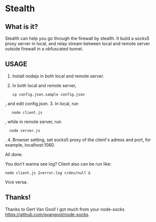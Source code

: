 Stealth
=======

What is it?
-----------

Stealth can help you go through the firewall by stealth. It build a socks5 proxy server in local, and relay stream between local and remote server outside firewall in a obfuscated tunnel.

USAGE
-----

1. Install nodejs in both local and remote server.
2. In both local and remote server,

       cp config.json.sample config.json
, and edit config.json.
3. In local, run

       node client.js
, while in remote server, run

      node server.js
.
4. Browser setting, set socks5 proxy of the client's adress and port, for example, localhost:1080.

All done.

You don't wanna see log? Client also can be run like:

    node client.js 2>error.log >/dev/null &
    
Vice versa.

Thanks!
-------
Thanks to Gert Van Gool! I got much from your node-socks https://github.com/gvangool/node-socks.
